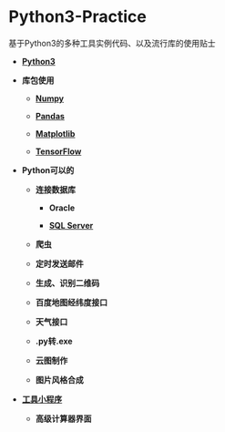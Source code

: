# Python3-Practice
基于Python3的多种工具实例代码、以及流行库的使用贴士 

*  **[Python3](https://github.com/Anfany/Python3-Practice/tree/master/Python3)**

*  **库包使用**

    + **[Numpy](https://github.com/Anfany/Python3-Practice/tree/master/Numpy)**
    
    + **[Pandas](https://github.com/Anfany/Python3-Practice/tree/master/Pandas)**
    
    + **[Matplotlib](https://github.com/Anfany/Python3-Practice/tree/master/Matplotlib)**
    
    + **[TensorFlow](https://github.com/Anfany/Python3-Practice/tree/master/TensorFlow)**

*  **Python可以的**
  
    + **连接数据库**
       
       + **Oracle**
       
       + **[SQL Server]()**

    + **爬虫**
    
    + **定时发送邮件**
    
    + **生成、识别二维码**
    
    + **百度地图经纬度接口**
    
    + **天气接口**
  
    + **.py转.exe**
    
    + **云图制作**
    
    + **图片风格合成**
    
*  **[工具小程序](https://github.com/Anfany/Python3-Practice/tree/master/Practice%20Tool)** 
  
    + **高级计算器界面**
    
    
   

    

